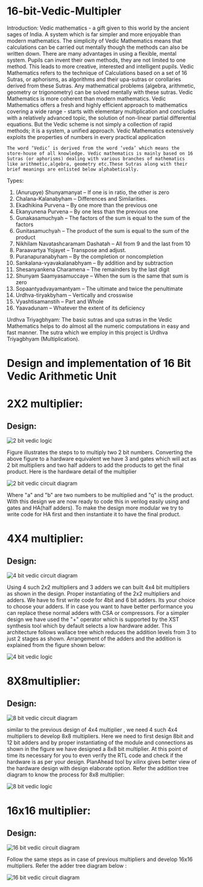 # 16-bit-Vedic-Multipler


Introduction:
	Vedic mathematics - a gift given to this world by the ancient sages of India. A system which is far simpler and more enjoyable than modern mathematics. The simplicity of Vedic Mathematics means that calculations can be carried out mentally though the methods can also be written down.
There are many advantages in using a flexible, mental system. Pupils can invent their own methods, they are not limited to one method. This leads to more creative, interested and intelligent pupils. Vedic Mathematics refers to the technique of Calculations based on a set of 16 Sutras, or aphorisms, as algorithms and their upa-sutras or corollaries derived from these Sutras. Any mathematical problems (algebra, arithmetic, geometry or trigonometry) can be solved mentally with these sutras. Vedic Mathematics is more coherent than modern mathematics. Vedic Mathematics offers a fresh and highly efficient approach to mathematics covering a wide range - starts with elementary multiplication and concludes with a relatively advanced topic, the solution of non-linear partial differential equations. But the Vedic scheme is not simply a collection of rapid methods; it is a system, a unified approach. Vedic Mathematics extensively exploits the properties of numbers in every practical application

	The word ‘Vedic’ is derived from the word ‘veda’ which means the store-house of all knowledge. Vedic mathematics is mainly based on 16 Sutras (or aphorisms) dealing with various branches of mathematics like arithmetic,algebra, geometry etc.These Sutras along with their brief meanings are enlisted below alphabetically.
Types:
1) (Anurupye) Shunyamanyat – If one is in ratio, the other is zero
2) Chalana-Kalanabyham – Differences and Similarities.
3) Ekadhikina Purvena – By one more than the previous one
4) Ekanyunena Purvena – By one less than the previous one
5) Gunakasamuchyah – The factors of the sum is equal to the sum of the factors
6) Gunitasamuchyah – The product of the sum is equal to the sum of the product
7) Nikhilam Navatashcaramam Dashatah – All from 9 and the last from 10
8) Paraavartya Yojayet – Transpose and adjust.
9) Puranapuranabyham – By the completion or noncompletion
10) Sankalana-vyavakalanabhyam – By addition and by subtraction
11) Shesanyankena Charamena – The remainders by the last digit
12) Shunyam Saamyasamuccaye – When the sum is the same that sum is zero
13) Sopaantyadvayamantyam – The ultimate and twice the penultimate
14) Urdhva-tiryakbyham – Vertically and crosswise
15) Vyashtisamanstih – Part and Whole
16) Yaavadunam – Whatever the extent of its deficiency

Urdhva Triyagbhyam:
	The basic sutras and upa sutras in the Vedic Mathematics helps to do almost all the numeric computations in easy and fast manner. The sutra which we employ in this
project is Urdhva Triyagbhyam (Multiplication).

# Design and implementation of 16 Bit Vedic Arithmetic Unit

# 2X2 multiplier:

## Design:

![2 bit vedic logic](https://user-images.githubusercontent.com/56084662/185552426-da81ebae-c40c-47c8-8a36-70f79c739ca8.png)

Figure illustrates the steps to to multiply two 2 bit numbers. Converting the above figure to a hardware equivalent we have 3 and gates which will act as 2 bit multipliers and two half adders to add the products to get the final product. Here is the hardware detail of the multiplier

![2 bit vedic circuit diagram](https://user-images.githubusercontent.com/56084662/185552459-a6e5e5ad-5ff4-4f42-ac1b-bf49a08a68d8.png)

 Where "a" and "b" are two numbers to be multiplied and "q" is the product. With this design we are now ready to code this in verilog easily using and gates and HA(half adders). To make the design more modular we try to write  code for HA first and then instantiate it to have the final product.

# 4X4 multiplier:

## Design:

![4 bit vedic circuit diagram](https://user-images.githubusercontent.com/56084662/185552503-26dad1c6-d155-4dcc-9542-6e571d8aa6df.png)

Using 4 such 2x2 multipliers and 3 adders we can built 4x4 bit multipliers as shown in the design. Proper instantiating of the 2x2 multipliers and adders. We have to first write code for 4bit and 6 bit adders. Its your choice to choose your adders. If in case you want to have better performance you can replace these normal adders with CSA or compressors. For a simpler design we have used the "+" operator which is supported by the XST synthesis tool which by default selects a low hardware adder. This architecture follows wallace tree which reduces the addition levels from 3 to just 2 stages as shown. Arrangement of the adders and the addition is explained from the figure shown below:

![4 bit vedic logic](https://user-images.githubusercontent.com/56084662/185552534-a931952c-9985-4787-aca2-efbb3fb55b82.png)


# 8X8multiplier:
## Design:

![8 bit vedic circuit diagram](https://user-images.githubusercontent.com/56084662/185552590-a2c81bb1-ef6b-4b88-a83d-08d4b947fe6c.png)

similar to the previous design of 4x4 multiplier , we need 4 such  4x4 multipliers to develop 8x8 multipliers. Here we need to first design 8bit and 12 bit adders and by proper instantiating of the module and connections as shown in the figure we have designed a 8x8 bit multiplier. At this point of time its necessary for you to even verify the  RTL code and check if the hardware is as per your design. PlanAhead tool by xilinx gives better view of the hardware design with design elaborate option. Refer the addition tree diagram to know the process for 8x8 multiplier:

![8 bit vedic logic](https://user-images.githubusercontent.com/56084662/185552624-2552070a-3ca8-47dd-aafc-e574d0c155a7.png)



# 16x16 multiplier:
## Design:

![16 bit vedic circuit diagram](https://user-images.githubusercontent.com/56084662/185552683-3ba95cc3-8cf0-44b3-a4d9-be312725cf61.png)

Follow the same steps as in case of previous multipliers and develop 16x16 multipliers. Refer the adder tree diagram below :

![16 bit vedic circuit diagram](https://user-images.githubusercontent.com/56084662/185552711-e55b79e1-44ce-4e4a-9a79-776fd4b429c0.png)
